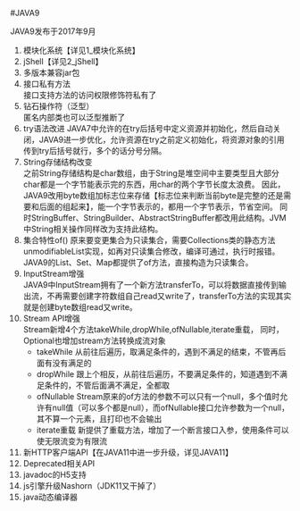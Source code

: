 #JAVA9

JAVA9发布于2017年9月

1. 模块化系统【详见1_模块化系统】
2. jShell【详见2_jShell】
3. 多版本兼容jar包
4. 接口私有方法  
    接口支持方法的访问权限修饰符私有了
5. 钻石操作符（泛型）  
    匿名内部类也可以泛型推断了
6. try语法改进
    JAVA7中允许的在try后括号中定义资源并初始化，然后自动关闭，JAVA9进一步优化，允许资源在try之前定义初始化，将资源对象的引用传到try后括号就行，多个的话分号分隔。
7. String存储结构改变  
    之前String存储结构是char数组，由于String是堆空间中主要类型且大部分char都是一个字节能表示完的东西，用char的两个字节长度太浪费。
    因此，JAVA9改用byte数组加标志位来存储【标志位来判断当前byte是完整的还是需要和后面的组起来】，能一个字节表示的，都用一个字节表示，节省空间。
    同时StringBuffer、StringBuilder、AbstractStringBuffer都改用此结构。JVM中String相关操作同样改为支持此结构。
8. 集合特性of()
    原来要变更集合为只读集合，需要Collections类的静态方法unmodifiableList实现，如再对只读集合修改，编译可通过，执行时报错。
    JAVA9的List、Set、Map都提供了of方法，直接构造为只读集合。
9. InputStream增强  
    JAVA9中InputStream拥有了一个新方法transferTo，可以将数据直接传到输出流，不再需要创建字符数组自己read又write了，transferTo方法的实现其实就是创建byte数组read又write。
10. Stream API增强  
    Stream新增4个方法takeWhile,dropWhile,ofNullable,iterate重载，
    同时，Optional也增加stream方法转换成流对象
    * takeWhile 从前往后遍历，取满足条件的，遇到不满足的结束，不管再后面有没有满足的
    * dropWhile 跟上个相反，从前往后遍历，不要满足条件的，知道遇到不满足条件的，不管后面满不满足，全都取
    * ofNullable Stream原来的of方法的参数不可以只有一个null，多个值时允许有null值（可以多个都是null），而ofNullable接口允许参数为一个null，其不算一个元素，且打印也不会输出
    * iterate重载  新提供了重载方法，增加了一个断言接口入参，使用条件可以使无限流变为有限流
11. 新HTTP客户端API【在JAVA11中进一步升级，详见JAVA11】
12. Deprecated相关API
13. javadoc的H5支持
14. js引擎升级Nashorn（JDK11又干掉了）
15. java动态编译器